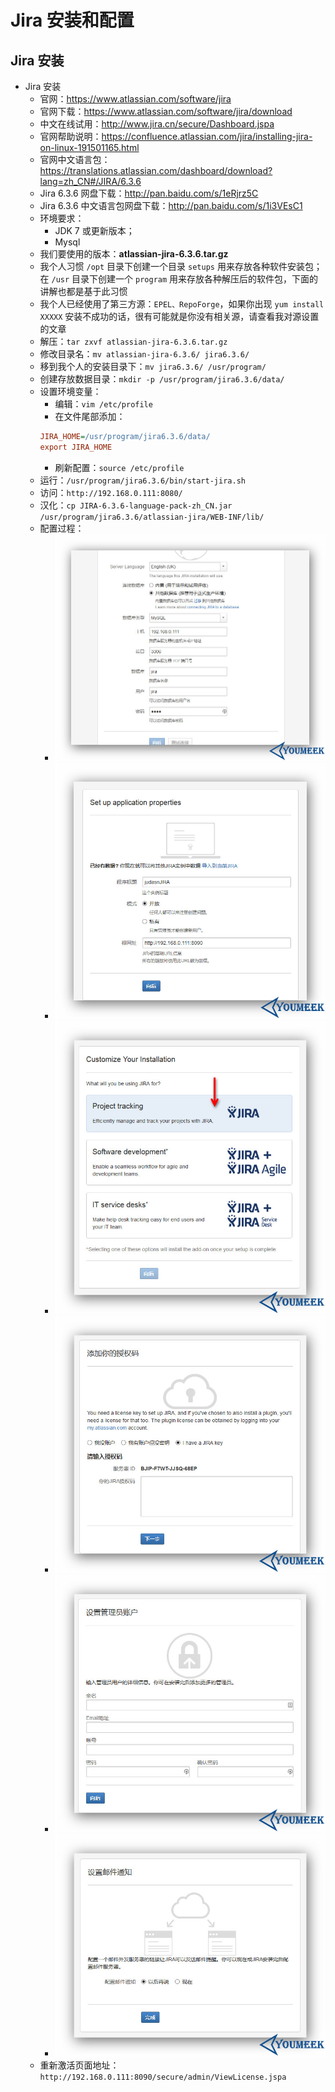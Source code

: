# Jira 安装和配置


## Jira 安装

- Jira 安装
    - 官网：<https://www.atlassian.com/software/jira>
    - 官网下载：<https://www.atlassian.com/software/jira/download>
    - 中文在线试用：<http://www.jira.cn/secure/Dashboard.jspa>
    - 官网帮助说明：<https://confluence.atlassian.com/jira/installing-jira-on-linux-191501165.html>
    - 官网中文语言包：<https://translations.atlassian.com/dashboard/download?lang=zh_CN#/JIRA/6.3.6>
    - Jira 6.3.6 网盘下载：<http://pan.baidu.com/s/1eRjrz5C>
    - Jira 6.3.6 中文语言包网盘下载：<http://pan.baidu.com/s/1i3VEsC1>
    - 环境要求：
        - JDK 7 或更新版本；
        - Mysql
    - 我们要使用的版本：**atlassian-jira-6.3.6.tar.gz**
    - 我个人习惯 `/opt` 目录下创建一个目录 `setups` 用来存放各种软件安装包；在 `/usr` 目录下创建一个 `program` 用来存放各种解压后的软件包，下面的讲解也都是基于此习惯
    - 我个人已经使用了第三方源：`EPEL、RepoForge`，如果你出现 `yum install XXXXX` 安装不成功的话，很有可能就是你没有相关源，请查看我对源设置的文章
    - 解压：`tar zxvf atlassian-jira-6.3.6.tar.gz`
    - 修改目录名：`mv atlassian-jira-6.3.6/ jira6.3.6/`
    - 移到我个人的安装目录下：`mv jira6.3.6/ /usr/program/`
    - 创建存放数据目录：`mkdir -p /usr/program/jira6.3.6/data/`
    - 设置环境变量：
        - 编辑：`vim /etc/profile`
        - 在文件尾部添加：
        ``` ini
        JIRA_HOME=/usr/program/jira6.3.6/data/
        export JIRA_HOME
        ```
        - 刷新配置：`source /etc/profile`
    - 运行：`/usr/program/jira6.3.6/bin/start-jira.sh`
    - 访问：`http://192.168.0.111:8080/`
    - 汉化：`cp JIRA-6.3.6-language-pack-zh_CN.jar /usr/program/jira6.3.6/atlassian-jira/WEB-INF/lib/`
    - 配置过程：
        - ![Jira 安装和配置](images/Jira-Install-And-Settings-a-1.jpg)
        - ![Jira 安装和配置](images/Jira-Install-And-Settings-a-2.jpg)
        - ![Jira 安装和配置](images/Jira-Install-And-Settings-a-3.jpg)
        - ![Jira 安装和配置](images/Jira-Install-And-Settings-a-4.jpg)
        - ![Jira 安装和配置](images/Jira-Install-And-Settings-a-5.jpg)
        - ![Jira 安装和配置](images/Jira-Install-And-Settings-a-6.jpg)
    - 重新激活页面地址：`http://192.168.0.111:8090/secure/admin/ViewLicense.jspa`